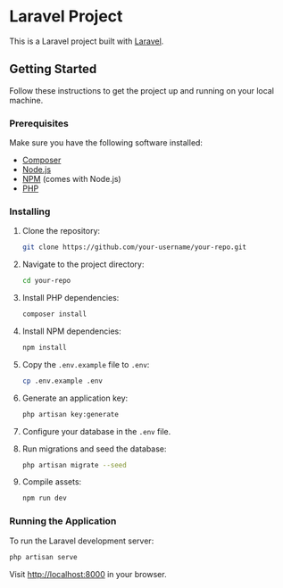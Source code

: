 


# Laravel Project

This is a Laravel project built with [Laravel](https://laravel.com/). 

## Getting Started

Follow these instructions to get the project up and running on your local machine.

### Prerequisites

Make sure you have the following software installed:

- [Composer](https://getcomposer.org/)
- [Node.js](https://nodejs.org/)
- [NPM](https://www.npmjs.com/) (comes with Node.js)
- [PHP](https://www.php.net/)

### Installing

1. Clone the repository:

   ```bash
   git clone https://github.com/your-username/your-repo.git
   ```

2. Navigate to the project directory:

   ```bash
   cd your-repo
   ```

3. Install PHP dependencies:

   ```bash
   composer install
   ```

4. Install NPM dependencies:

   ```bash
   npm install
   ```

5. Copy the `.env.example` file to `.env`:

   ```bash
   cp .env.example .env
   ```

6. Generate an application key:

   ```bash
   php artisan key:generate
   ```

7. Configure your database in the `.env` file.

8. Run migrations and seed the database:

   ```bash
   php artisan migrate --seed
   ```

9. Compile assets:

   ```bash
   npm run dev
   ```

### Running the Application

To run the Laravel development server:

```bash
php artisan serve
```

Visit [http://localhost:8000](http://localhost:8000) in your browser.

